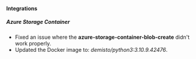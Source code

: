#### Integrations
##### Azure Storage Container
- Fixed an issue where the **azure-storage-container-blob-create** didn't work properly. 
- Updated the Docker image to: *demisto/python3:3.10.9.42476*.
